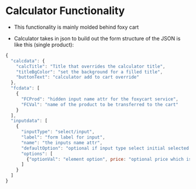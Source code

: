 <!--TODO: Work to be done including psuedo code for the calculator itself-->
# Calculator Functionality
* This functionality is mainly molded behind foxy cart

- Calculator takes in json to build out the form structure of the JSON is like this (single product):
```JavaScript
{
  "calcdata": {
    "calcTitle": "Title that overrides the calculator title",
    "titleBgColor": "set the background for a filled title",
    "buttonText": "calculator add to cart override"
  },
  "fcdata": [
    {
      "FCProd": "hidden input name attr for the foxycart service",
      "FCVal": "name of the product to be transferred to the cart"
    }
  ],
  "inputdata": [
    {
      "inputType": "select/input",
      "label": "form label for input",
      "name": "the inputs name attr",
      "defaultOption": "optional if input type select initial selected option element",
      "options": [
        {"optionVal": "element option", price: "optional price which is used as a modifier works with select input type"},
      ]
    }
  ]
}
```
